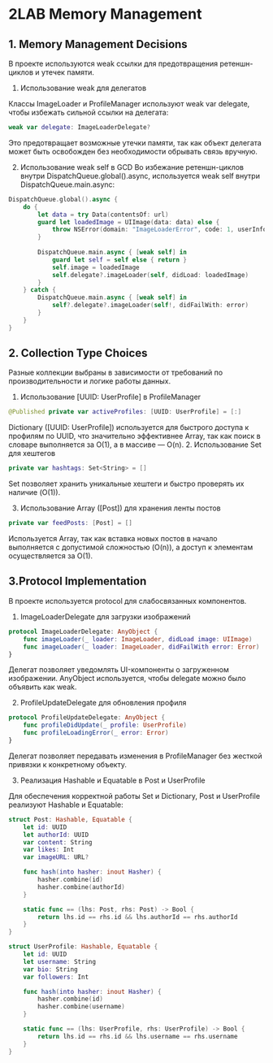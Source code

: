 # 2LAB Memory Management 
## 1. Memory Management Decisions
В проекте используются weak ссылки для предотвращения ретеншн-циклов и утечек памяти.
1. Использование weak для делегатов

Классы ImageLoader и ProfileManager используют weak var delegate, чтобы избежать сильной ссылки на делегата:
```swift
weak var delegate: ImageLoaderDelegate?
```
Это предотвращает возможные утечки памяти, так как объект делегата может быть освобожден без необходимости обрывать связь вручную.

2. Использование weak self в GCD
Во избежание ретеншн-циклов внутри DispatchQueue.global().async, используется weak self внутри DispatchQueue.main.async:
```swift
DispatchQueue.global().async {
    do {
        let data = try Data(contentsOf: url)
        guard let loadedImage = UIImage(data: data) else {
            throw NSError(domain: "ImageLoaderError", code: 1, userInfo: nil)
        }
        
        DispatchQueue.main.async { [weak self] in
            guard let self = self else { return }
            self.image = loadedImage
            self.delegate?.imageLoader(self, didLoad: loadedImage)
        }
    } catch {
        DispatchQueue.main.async { [weak self] in
            self?.delegate?.imageLoader(self!, didFailWith: error)
        }
    }
}
```

## 2. Collection Type Choices
Разные коллекции выбраны в зависимости от требований по производительности и логике работы данных.

1. Использование [UUID: UserProfile] в ProfileManager
```swift
@Published private var activeProfiles: [UUID: UserProfile] = [:]
```
Dictionary ([UUID: UserProfile]) используется для быстрого доступа к профилям по UUID, что значительно эффективнее Array, так как поиск в словаре выполняется за O(1), а в массиве — O(n).
2. Использование Set<String> для хештегов
```swift
private var hashtags: Set<String> = []
```
Set позволяет хранить уникальные хештеги и быстро проверять их наличие (O(1)).

3. Использование Array ([Post]) для хранения ленты постов
```swift
private var feedPosts: [Post] = []
```
Используется Array, так как вставка новых постов в начало выполняется с допустимой сложностью (O(n)), а доступ к элементам осуществляется за O(1).

## 3.Protocol Implementation
В проекте используется protocol для слабосвязанных компонентов.

1. ImageLoaderDelegate для загрузки изображений
```swift
protocol ImageLoaderDelegate: AnyObject {
    func imageLoader(_ loader: ImageLoader, didLoad image: UIImage)
    func imageLoader(_ loader: ImageLoader, didFailWith error: Error)
}
```
Делегат позволяет уведомлять UI-компоненты о загруженном изображении.
AnyObject используется, чтобы delegate можно было объявить как weak.

2. ProfileUpdateDelegate для обновления профиля
```swift
protocol ProfileUpdateDelegate: AnyObject {
    func profileDidUpdate(_ profile: UserProfile)
    func profileLoadingError(_ error: Error)
}
```
Делегат позволяет передавать изменения в ProfileManager без жесткой привязки к конкретному объекту.

3. Реализация Hashable и Equatable в Post и UserProfile

Для обеспечения корректной работы Set и Dictionary, Post и UserProfile реализуют Hashable и Equatable:
```swift
struct Post: Hashable, Equatable {
    let id: UUID
    let authorId: UUID
    var content: String
    var likes: Int
    var imageURL: URL?

    func hash(into hasher: inout Hasher) {
        hasher.combine(id)
        hasher.combine(authorId)
    }

    static func == (lhs: Post, rhs: Post) -> Bool {
        return lhs.id == rhs.id && lhs.authorId == rhs.authorId
    }
}
```

```swift
struct UserProfile: Hashable, Equatable {
    let id: UUID
    let username: String
    var bio: String
    var followers: Int

    func hash(into hasher: inout Hasher) {
        hasher.combine(id)
        hasher.combine(username)
    }

    static func == (lhs: UserProfile, rhs: UserProfile) -> Bool {
        return lhs.id == rhs.id && lhs.username == rhs.username
    }
}
```

